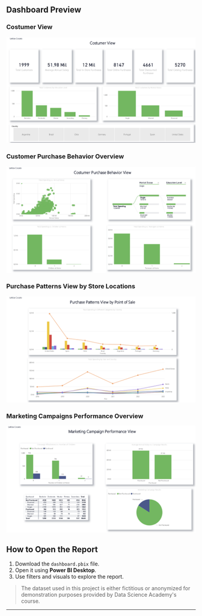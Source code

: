 ## Dashboard Preview

### Costumer View  
![Costumer View](Images/Costumer%20View.png)

### Customer Purchase Behavior Overview  
![Purchase Behavior Overview](Images/Purchase%20Behavior%20Overview.png)

### Purchase Patterns View by Store Locations  
![Purchase Patterns View by Store Locations](Images/Purchase%20Patterns%20View%20by%20Store%20Locations.png)

### Marketing Campaigns Performance Overview  
![Marketing Campaigns Performance Overview](Images/Marketing%20Campaigns%20Performance%20Overview.png)

## How to Open the Report

1. Download the `dashboard.pbix` file.  
2. Open it using **Power BI Desktop**.  
3. Use filters and visuals to explore the report.

> The dataset used in this project is either fictitious or anonymized for demonstration purposes provided by Data Science Academy's course.

---

